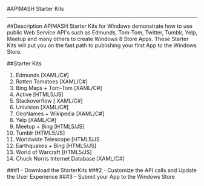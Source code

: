 #APIMASH Starter Kits


----------


##Description
APIMASH Starter Kits for Windows demonstrate how to use public Web Service API's such as Edmunds, Tom-Tom, Twitter, Tumblr, Yelp, Meetup and many others to create Windows 8 Store Apps. These Starter Kits will put you on the fast path to publishing your first App to the Windows Store.


##Starter Kits
 1. Edmunds [XAML/C#]
 2. Rotten Tomatoes [XAML/C#]
 3. Bing Maps + Tom-Tom [XAML/C#]
 4. Active [HTML5/JS]
 5. Stackoverflow [ XAML/C#]
 6. Univision [XAML/C#]
 7. GeoNames + Wikipedia [XAML/C#]
 8. Yelp [XAML/C#]
 9. Meetup + Bing [HTML5/JS]
 10. Tumblr [HTML5/JS]
 11. Worldwide Telescope [HTML5/JS
 12. Earthquakes + Bing [HTML5/JS]
 13. World of Warcraft [HTML5/JS] 
 14. Chuck Norris Internet Database [XAML/C#]



###1 - Download the StarterKits
###2 - Customize the API calls and Update the User Experience
###3 - Submit your App to the Windows Store
